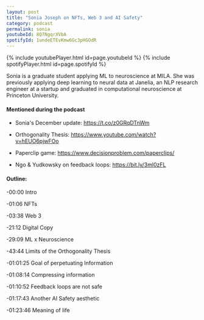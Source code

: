 ```yaml
---
layout: post
title: "Sonia Joseph on NFTs, Web 3 and AI Safety"
category: podcast
permalink: sonia
youtubeId: 8Q7NgqrXVbA
spotifyId: 1undeETEvKmw6Gc3pHGOdR
---
```


{% include youtubePlayer.html id=page.youtubeId %}
{% include spotifyPlayer.html id=page.spotifyId %}


Sonia is a graduate student applying ML to neuroscience at MILA. She was previously applying deep learning to neural data at Janelia, an NLP research engineer at a startup and graduated in computational neuroscience at Princeton University.

#### Mentioned during the podcast

- Sonia's December update: https://t.co/z0GRqDTnWm

- Orthogonality Thesis: https://www.youtube.com/watch?v=hEUO6pjwFOo

- Paperclip game: https://www.decisionproblem.com/paperclips/

- Ngo & Yudkowsky on feedback loops: https://bit.ly/3ml0zFL

#### Outline:

-00:00 Intro

-01:06 NFTs

-03:38 Web 3

-21:12 Digital Copy

-29:09 ML x Neuroscience

-43:44 Limits of the Orthogonality Thesis

-01:01:25 Goal of perpetuating Information

-01:08:14 Compressing information

-01:10:52 Feedback loops are not safe

-01:17:43 Another AI Safety aesthetic

-01:23:46 Meaning of life
